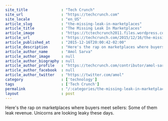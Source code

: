 ```yaml
---
site_title               : "Tech Crunch"
site_url                 : "https://techcrunch.com"
site_locale              : "en_US"
article_slug             : "the-missing-leak-in-marketplaces"
article_title            : "The Missing Leak In Marketplaces"
article_image            : "https://tctechcrunch2011.files.wordpress.com/2015/12/shutterstock_290535722.jpg?w=764&h=400&crop=1"
article_url              : "https://techcrunch.com/2015/12/16/the-missing-leak-in-marketplaces/"
article_published_at     : "2015-12-16T20:00:42-02:00"
article_description      : "Here's the rap on marketplaces where buyers meet sellers: Some of them leak revenue. Unicorns are looking leaky these days."
article_author_name      : "Amol Sarva"
article_author_image     : null
article_author_biography : null
article_author_profile   : "https://techcrunch.com/contributor/amol-sarva/"
article_author_facebook  : null
article_author_twitter   : "https://twitter.com/amol"
category                 : ['technology']
tags                     : ['Tech Crunch']
permalink                : "/:categories/the-missing-leak-in-marketplaces/"
layout                   : post
---
```


Here's the rap on marketplaces where buyers meet sellers: Some of them leak revenue. Unicorns are looking leaky these days.
